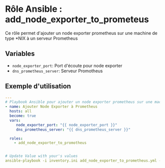 # Rôle Ansible : add_node_exporter_to_prometeus

Ce rôle permet d'ajouter un node exporter prometheus sur une machine de type *NIX à un serveur Prometheus

## Variables 
- `node_exporter_port`: Port d'écoute pour node exporter
- `dns_prometheus_server`: Serveur Promotheus

## Exemple d'utilisation

```yaml
---
# Playbook Ansible pour ajouter un node exporter prometheus sur une machine de type *NIX à un serveur Prometheus
- name: Ajouter Node Exporter à Prometheus
  hosts: all
  become: true
  vars:
     node_exporter_port: "{{ node_exporter_port }}" 
     dns_prometheus_server: "{{ dns_prometheus_server }}" 

  roles:
    - add_node_exporter_to_promotheus


# Update Value with your's values
ansible-playbook -i inventory.ini add_node_exporter_to_prometheus.yml -e "node_exporter_port=#node_exporter_port#,     dns_prometheus_server=#dns_prometheus_server#"




